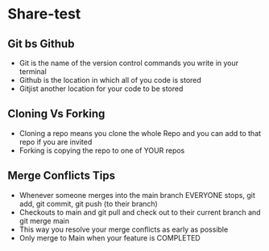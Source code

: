 # Share-test

## Git bs Github

- Git is the name of the version control commands you write in your terminal
- Github is the location in which all of you code is stored
- Gitjist another location for your code to be stored

## Cloning Vs Forking

- Cloning a repo means you clone the whole Repo and you can add to that repo if you are invited
- Forking is copying the repo to one of YOUR repos

## Merge Conflicts Tips

- Whenever someone merges into the main branch EVERYONE stops, git add, git commit, git push (to their branch)
- Checkouts to main and git pull and check out to their current branch and git merge main
- This way you resolve your merge conflicts as early as possible
- Only merge to Main when your feature is COMPLETED
